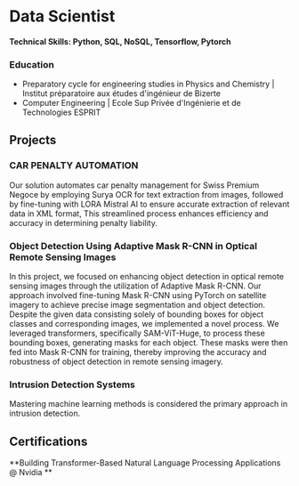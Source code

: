 # Data Scientist
#### Technical Skills: Python, SQL, NoSQL, Tensorflow, Pytorch

### Education
- Preparatory cycle for engineering studies in Physics and Chemistry | Institut préparatoire aux études d'ingénieur de Bizerte 
- Computer Engineering | Ecole Sup Privée d'Ingénierie et de Technologies ESPRIT

## Projects

### CAR PENALTY AUTOMATION
Our solution automates car penalty management for Swiss Premium Negoce by employing Surya OCR for text extraction from images, followed by fine-tuning with LORA Mistral AI to ensure accurate extraction of relevant data in XML format, This streamlined process enhances efficiency and accuracy in determining penalty liability.

### Object Detection Using Adaptive Mask R-CNN in Optical Remote Sensing Images
In this project, we focused on enhancing object detection in optical remote sensing images through the utilization of Adaptive Mask R-CNN. Our approach involved fine-tuning Mask R-CNN using PyTorch on satellite imagery to achieve precise image segmentation and object detection. Despite the given data consisting solely of bounding boxes for object classes and corresponding images, we implemented a novel process. We leveraged transformers, specifically SAM-ViT-Huge, to process these bounding boxes, generating masks for each object. These masks were then fed into Mask R-CNN for training, thereby improving the accuracy and robustness of object detection in remote sensing imagery.

### Intrusion Detection Systems
Mastering machine learning methods is considered the primary approach in intrusion detection.

## Certifications
**Building Transformer-Based Natural Language Processing Applications @ Nvidia **
